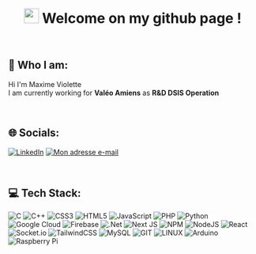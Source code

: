 <h1 align=center><img src="https://emojis.slackmojis.com/emojis/images/1531849430/4246/blob-sunglasses.gif?1531849430" width="30"/> Welcome on my github page !</h1>

</br>

## 👤 Who I am:

  Hi I'm Maxime Violette</br>I am currently working for <b>Valéo Amiens</b> as <b>R&D DSIS Operation</b>

</br>

## 🌐 Socials:

  [![LinkedIn](https://img.shields.io/badge/LinkedIn-%230077B5.svg?logo=linkedin&logoColor=white)](https://linkedin.com/in/maxime-violette) [![Mon adresse e-mail](https://img.shields.io/badge/Email-Contact%20me-blue?style=flat-square&logo=icloud)](mailto:maxime.v60@orange.fr)

</br>

## 💻 Tech Stack:

  ![C](https://img.shields.io/badge/c-%2300599C.svg?style=for-the-badge&logo=c&logoColor=white) ![C++](https://img.shields.io/badge/c++-%2300599C.svg?style=for-the-badge&logo=c%2B%2B&logoColor=white) ![CSS3](https://img.shields.io/badge/css3-%231572B6.svg?style=for-the-badge&logo=css3&logoColor=white) ![HTML5](https://img.shields.io/badge/html5-%23E34F26.svg?style=for-the-badge&logo=html5&logoColor=white) ![JavaScript](https://img.shields.io/badge/javascript-%23323330.svg?style=for-the-badge&logo=javascript&logoColor=%23F7DF1E) ![PHP](https://img.shields.io/badge/php-%23777BB4.svg?style=for-the-badge&logo=php&logoColor=white) ![Python](https://img.shields.io/badge/python-3670A0?style=for-the-badge&logo=python&logoColor=ffdd54) ![Google Cloud](https://img.shields.io/badge/GoogleCloud-%234285F4.svg?style=for-the-badge&logo=google-cloud&logoColor=white) ![Firebase](https://img.shields.io/badge/firebase-%23039BE5.svg?style=for-the-badge&logo=firebase) ![.Net](https://img.shields.io/badge/.NET-5C2D91?style=for-the-badge&logo=.net&logoColor=white) ![Next JS](https://img.shields.io/badge/Next-black?style=for-the-badge&logo=next.js&logoColor=white) ![NPM](https://img.shields.io/badge/NPM-%23CB3837.svg?style=for-the-badge&logo=npm&logoColor=white) ![NodeJS](https://img.shields.io/badge/node.js-6DA55F?style=for-the-badge&logo=node.js&logoColor=white) ![React](https://img.shields.io/badge/react-%2320232a.svg?style=for-the-badge&logo=react&logoColor=%2361DAFB) ![Socket.io](https://img.shields.io/badge/Socket.io-black?style=for-the-badge&logo=socket.io&badgeColor=010101) ![TailwindCSS](https://img.shields.io/badge/tailwindcss-%2338B2AC.svg?style=for-the-badge&logo=tailwind-css&logoColor=white) ![MySQL](https://img.shields.io/badge/mysql-%2300000f.svg?style=for-the-badge&logo=mysql&logoColor=white) ![GIT](https://img.shields.io/badge/Git-fc6d26?style=for-the-badge&logo=git&logoColor=white) ![LINUX](https://img.shields.io/badge/Linux-FCC624?style=for-the-badge&logo=linux&logoColor=black) ![Arduino](https://img.shields.io/badge/-Arduino-00979D?style=for-the-badge&logo=Arduino&logoColor=white) ![Raspberry Pi](https://img.shields.io/badge/-RaspberryPi-C51A4A?style=for-the-badge&logo=Raspberry-Pi)
